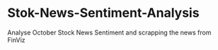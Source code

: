 # Stok-News-Sentiment-Analysis
Analyse October Stock News Sentiment and scrapping the news from FinViz

